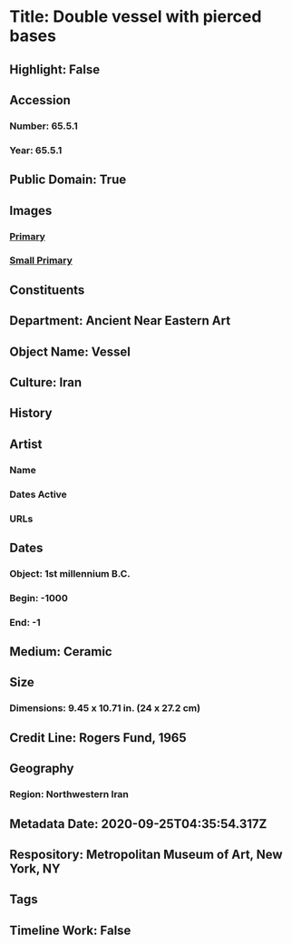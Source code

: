 # Title: Double vessel with pierced bases
## Highlight: False
## Accession
### Number: 65.5.1
### Year: 65.5.1
## Public Domain: True
## Images
### [Primary](https://images.metmuseum.org/CRDImages/an/original/ME65_5_1.jpg)
### [Small Primary](https://images.metmuseum.org/CRDImages/an/web-large/ME65_5_1.jpg)
## Constituents
## Department: Ancient Near Eastern Art
## Object Name: Vessel
## Culture: Iran
## History
## Artist
### Name
### Dates Active
### URLs
## Dates
### Object: 1st millennium B.C.
### Begin: -1000
### End: -1
## Medium: Ceramic
## Size
### Dimensions: 9.45 x 10.71 in. (24 x 27.2 cm)
## Credit Line: Rogers Fund, 1965
## Geography
### Region: Northwestern Iran
## Metadata Date: 2020-09-25T04:35:54.317Z
## Respository: Metropolitan Museum of Art, New York, NY
## Tags
## Timeline Work: False